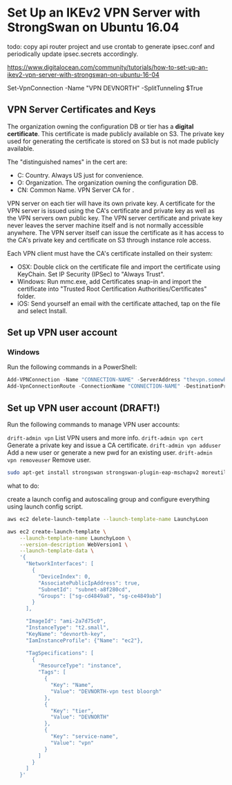 
# Set Up an IKEv2 VPN Server with StrongSwan on Ubuntu 16.04

todo: copy api router project and use crontab to generate ipsec.conf and periodically update ipsec.secrets accordingly.

https://www.digitalocean.com/community/tutorials/how-to-set-up-an-ikev2-vpn-server-with-strongswan-on-ubuntu-16-04

Set-VpnConnection -Name "VPN DEVNORTH"  -SplitTunneling $True


## VPN Server Certificates and Keys

The organization owning the configuration DB or tier has a **digital certificate**. This certificate is made  publicly available on S3. The private key used for generating the certificate is stored on S3 but is not made publicly available.

The "distinguished names" in the cert are:
  - C:  Country. Always US just for convenience.
  - O:  Organization. The organization owning the configuration DB.
  - CN: Common Name. VPN Server CA for <organization name>.

VPN server on each tier will have its own private key. A certificate for the VPN server is issued using the CA's certificate and private key as well as the VPN servers own public key. The VPN server certificate and private key never leaves the server machine itself and is not normally accessible anywhere. The VPN server itself can issue the certificate as it has access to the CA's private key and certificate on S3 through instance role access.

Each VPN client must have the CA's certificate installed on their system:

 - OSX: Double click on the certificate file and import the certificate using KeyChain. Set IP Security (IPSec) to "Always Trust".
 - Windows: Run mmc.exe, add Certificates snap-in and import the certificate into "Trusted Root Certification Authorities/Certificates" folder.
 - iOS: Send yourself an email with the certificate attached, tap on the file and select Install.

## Set up VPN user account

### Windows

Run the following commands in a PowerShell:

```PowerShell
Add-VPNConnection -Name "CONNECTION-NAME" -ServerAddress "thevpn.somewhere.com" -SplitTunneling -PassThru
Add-VpnConnectionRoute -ConnectionName "CONNECTION-NAME" -DestinationPrefix 10.999.0.0/16
```

## Set up VPN user account (DRAFT!)

Run the following commands to manage VPN user accounts:

`drift-admin vpn` List VPN users and more info.
`drift-admin vpn cert` Generate a private key and issue a CA certificate.
`drift-admin vpn adduser` Add a new user or generate a new pwd for an existing user.
`drift-admin vpn removeuser` Remove user.


```bash
sudo apt-get install strongswan strongswan-plugin-eap-mschapv2 moreutils iptables-persistent

```

what to do:

create a launch config and autoscaling group and configure everything using launch config script.

```bash
aws ec2 delete-launch-template --launch-template-name LaunchyLoon

aws ec2 create-launch-template \
    --launch-template-name LaunchyLoon \
    --version-description WebVersion1 \
    --launch-template-data \
    '{
      "NetworkInterfaces": [
        {
          "DeviceIndex": 0,
          "AssociatePublicIpAddress": true,
          "SubnetId": "subnet-a8f280cd",
          "Groups": ["sg-cd4849a8", "sg-ce4849ab"]
        }
      ],

      "ImageId": "ami-2a7d75c0",
      "InstanceType": "t2.small",
      "KeyName": "devnorth-key",
      "IamInstanceProfile": {"Name": "ec2"},

      "TagSpecifications": [
        {
          "ResourceType": "instance",
          "Tags": [
            {
              "Key": "Name",
              "Value": "DEVNORTH-vpn test bloorgh"
            },
            {
              "Key": "tier",
              "Value": "DEVNORTH"
            },
            {
              "Key": "service-name",
              "Value": "vpn"
            }
          ]
        }
      ]
    }'
```

